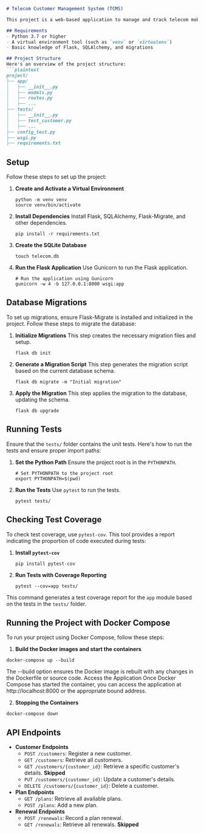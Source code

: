 ```markdown
# Telecom Customer Management System (TCMS)

This project is a web-based application to manage and track telecom mobility customers. It includes functionalities for registering new customers, assigning plans, renewing plans, upgrading/downgrading plans, and displaying customer data in a tabular format.

## Requirements
- Python 3.7 or higher
- A virtual environment tool (such as `venv` or `virtualenv`)
- Basic knowledge of Flask, SQLAlchemy, and migrations

## Project Structure
Here's an overview of the project structure:
```plaintext
project/
├── app/
│   ├── __init__.py
│   ├── models.py
│   ├── routes.py
│   ├── ...
├── tests/
│   ├── __init__.py
│   ├── test_customer.py
│   ├── ...
├── config_test.py
├── wsgi.py
├── requirements.txt
```

## Setup
Follow these steps to set up the project:

1. **Create and Activate a Virtual Environment**
   ```
   python -m venv venv
   source venv/bin/activate
   ```

2. **Install Dependencies**
   Install Flask, SQLAlchemy, Flask-Migrate, and other dependencies.
   ```
   pip install -r requirements.txt
   ```

3. **Create the SQLite Database**
   ```
   touch telecom.db
   ```

4. **Run the Flask Application**
   Use Gunicorn to run the Flask application.
   ```
   # Run the application using Gunicorn
   gunicorn -w 4 -b 127.0.0.1:8000 wsgi:app
   ```

## Database Migrations
To set up migrations, ensure Flask-Migrate is installed and initialized in the project. Follow these steps to migrate the database:

1. **Initialize Migrations**
   This step creates the necessary migration files and setup.
   ```
   flask db init
   ```

2. **Generate a Migration Script**
   This step generates the migration script based on the current database schema.
   ```
   flask db migrate -m "Initial migration"
   ```

3. **Apply the Migration**
   This step applies the migration to the database, updating the schema.
   ```
   flask db upgrade
   ```

## Running Tests
Ensure that the `tests/` folder contains the unit tests. Here's how to run the tests and ensure proper import paths:

1. **Set the Python Path**
   Ensure the project root is in the `PYTHONPATH`.
   ```
   # Set PYTHONPATH to the project root
   export PYTHONPATH=$(pwd)
   ```

2. **Run the Tests**
   Use `pytest` to run the tests.
   ```
   pytest tests/
   ```

## Checking Test Coverage
To check test coverage, use `pytest-cov`. This tool provides a report indicating the proportion of code executed during tests:

1. **Install `pytest-cov`**
   ```
   pip install pytest-cov
   ```

2. **Run Tests with Coverage Reporting**
   ```
   pytest --cov=app tests/
   ```

This command generates a test coverage report for the `app` module based on the tests in the `tests/` folder.

## Running the Project with Docker Compose
To run your project using Docker Compose, follow these steps:

1. **Build the Docker images and start the containers**
  ```
  docker-compose up --build
  ```
The --build option ensures the Docker image is rebuilt with any changes in the Dockerfile or source code.
Access the Application
Once Docker Compose has started the container, you can access the application at http://localhost:8000 or the appropriate bound address.

2. **Stopping the Containers**
  ```
  docker-compose down
  ```

## API Endpoints
- **Customer Endpoints**
  - `POST /customers`: Register a new customer.
  - `GET /customers`: Retrieve all customers.
  - `GET /customers/{customer_id}`: Retrieve a specific customer's details. **Skipped**
  - `PUT /customers/{customer_id}`: Update a customer's details.
  - `DELETE /customers/{customer_id}`: Delete a customer.
- **Plan Endpoints**
  - `GET /plans`: Retrieve all available plans.
  - `POST /plans`: Add a new plan.
- **Renewal Endpoints**
  - `POST /renewals`: Record a plan renewal.
  - `GET /renewals`: Retrieve all renewals. **Skipped**
